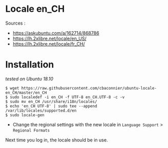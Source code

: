 # Locale en_CH

Sources : 
 - https://askubuntu.com/a/162714/868786
 - https://lh.2xlibre.net/locale/en_US/
 - https://lh.2xlibre.net/locale/fr_CH/

# Installation

_tested on Ubuntu 18.10_


	$ wget https://raw.githubusercontent.com/cbaconnier/ubuntu-locale-en_CH/master/en_CH
	$ sudo localedef -i en_CH -f UTF-8 en_CH.UTF-8 -c -v
	$ sudo mv en_CH /usr/share/i18n/locales/
	$ echo 'en_CH UTF-8' | sudo tee --append /var/lib/locales/supported.d/en
	$ sudo locale-gen
	
	
 - Change the regional settings with the new locale in `Language Support` > `Regional Formats`

Next time you log in, the locale should be in use.
